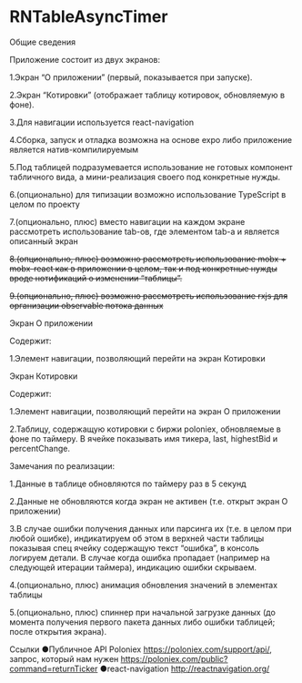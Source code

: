 # RNTableAsyncTimer
Общие сведения

Приложение состоит из двух экранов:

1.Экран “О приложении” (первый, показывается при запуске).

2.Экран “Котировки” (отображает таблицу котировок, обновляемую в фоне).

3.Для навигации используется react-navigation

4.Сборка, запуск и отладка возможна на основе expo либо приложение является натив-компилируемым

5.Под таблицей подразумевается использование не готовых компонент табличного вида, а мини-реализация своего под конкретные нужды.

6.(опционально) для типизации возможно использование TypeScript в целом по проекту

7.(опционально, плюс) вместо навигации на каждом экране рассмотреть использование tab-ов, где элементом tab-а и является описанный экран

~~8.(опционально, плюс) возможно рассмотреть использование mobx + mobx-react как в приложении в целом, так  и под конкретные нужды вроде нотификаций о изменении “таблицы”.~~

~~9.(опционально, плюс) возможно рассмотреть использование rxjs для организации observable потока данных~~

Экран О приложении

Содержит:

1.Элемент навигации, позволяющий перейти на экран Котировки

Экран Котировки

Содержит:

1.Элемент навигации, позволяющий перейти на экран О приложении

2.Таблицу, содержащую котировки с биржи poloniex, обновляемые в фоне по таймеру. В ячейке показывать имя тикера, last, highestBid и percentChange.


Замечания по реализации:

1.Данные в таблице обновляются по таймеру раз в 5 секунд

2.Данные не обновляются когда экран не активен (т.е. открыт экран О приложении)

3.В случае ошибки получения данных или парсинга их (т.е. в целом при любой ошибке), индикатируем об этом в верхней части таблицы показывая спец ячейку содержащую текст “ошибка”, в консоль логируем детали. В случае когда ошибка пропадает (например на следующей итерации таймера), индикацию ошибки скрываем.

4.(опционально, плюс) анимация обновления значений в элементах таблицы

5.(опционально, плюс) спиннер при начальной загрузке данных (до момента получения первого пакета данных либо ошибки таблицей; после открытия экрана).

Ссылки
●Публичное API Poloniex https://poloniex.com/support/api/, запрос, который нам нужен https://poloniex.com/public?command=returnTicker
●react-navigation http://reactnavigation.org/
